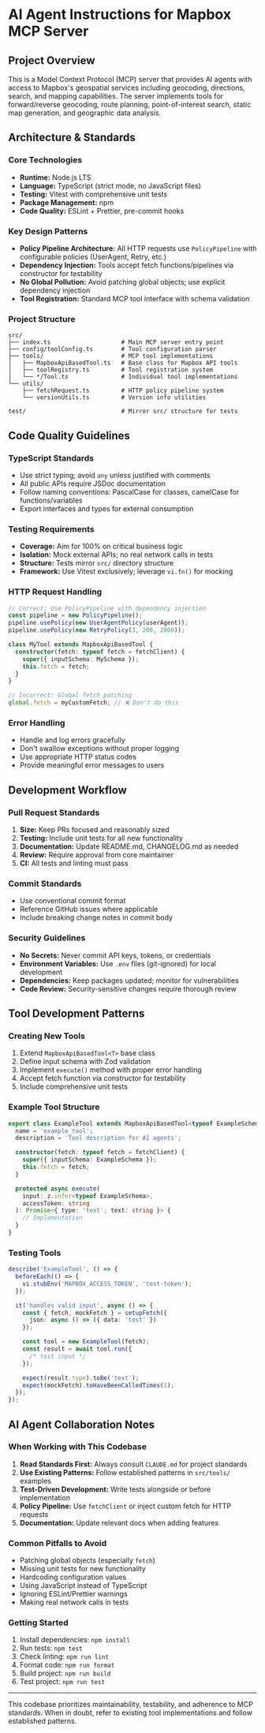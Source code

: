 # AI Agent Instructions for Mapbox MCP Server

## Project Overview

This is a Model Context Protocol (MCP) server that provides AI agents with access to Mapbox's geospatial services including geocoding, directions, search, and mapping capabilities. The server implements tools for forward/reverse geocoding, route planning, point-of-interest search, static map generation, and geographic data analysis.

## Architecture & Standards

### Core Technologies

- **Runtime:** Node.js LTS
- **Language:** TypeScript (strict mode, no JavaScript files)
- **Testing:** Vitest with comprehensive unit tests
- **Package Management:** npm
- **Code Quality:** ESLint + Prettier, pre-commit hooks

### Key Design Patterns

- **Policy Pipeline Architecture:** All HTTP requests use `PolicyPipeline` with configurable policies (UserAgent, Retry, etc.)
- **Dependency Injection:** Tools accept fetch functions/pipelines via constructor for testability
- **No Global Pollution:** Avoid patching global objects; use explicit dependency injection
- **Tool Registration:** Standard MCP tool interface with schema validation

### Project Structure

```
src/
├── index.ts                    # Main MCP server entry point
├── config/toolConfig.ts        # Tool configuration parser
├── tools/                      # MCP tool implementations
│   ├── MapboxApiBasedTool.ts   # Base class for Mapbox API tools
│   ├── toolRegistry.ts         # Tool registration system
│   └── */Tool.ts               # Individual tool implementations
└── utils/
    ├── fetchRequest.ts         # HTTP policy pipeline system
    └── versionUtils.ts         # Version info utilities

test/                           # Mirror src/ structure for tests
```

## Code Quality Guidelines

### TypeScript Standards

- Use strict typing; avoid `any` unless justified with comments
- All public APIs require JSDoc documentation
- Follow naming conventions: PascalCase for classes, camelCase for functions/variables
- Export interfaces and types for external consumption

### Testing Requirements

- **Coverage:** Aim for 100% on critical business logic
- **Isolation:** Mock external APIs; no real network calls in tests
- **Structure:** Tests mirror `src/` directory structure
- **Framework:** Use Vitest exclusively; leverage `vi.fn()` for mocking

### HTTP Request Handling

```typescript
// Correct: Use PolicyPipeline with dependency injection
const pipeline = new PolicyPipeline();
pipeline.usePolicy(new UserAgentPolicy(userAgent));
pipeline.usePolicy(new RetryPolicy(3, 200, 2000));

class MyTool extends MapboxApiBasedTool {
  constructor(fetch: typeof fetch = fetchClient) {
    super({ inputSchema: MySchema });
    this.fetch = fetch;
  }
}

// Incorrect: Global fetch patching
global.fetch = myCustomFetch; // ❌ Don't do this
```

### Error Handling

- Handle and log errors gracefully
- Don't swallow exceptions without proper logging
- Use appropriate HTTP status codes
- Provide meaningful error messages to users

## Development Workflow

### Pull Request Standards

1. **Size:** Keep PRs focused and reasonably sized
2. **Testing:** Include unit tests for all new functionality
3. **Documentation:** Update README.md, CHANGELOG.md as needed
4. **Review:** Require approval from core maintainer
5. **CI:** All tests and linting must pass

### Commit Standards

- Use conventional commit format
- Reference GitHub issues where applicable
- Include breaking change notes in commit body

### Security Guidelines

- **No Secrets:** Never commit API keys, tokens, or credentials
- **Environment Variables:** Use `.env` files (git-ignored) for local development
- **Dependencies:** Keep packages updated; monitor for vulnerabilities
- **Code Review:** Security-sensitive changes require thorough review

## Tool Development Patterns

### Creating New Tools

1. Extend `MapboxApiBasedTool<T>` base class
2. Define input schema with Zod validation
3. Implement `execute()` method with proper error handling
4. Accept fetch function via constructor for testability
5. Include comprehensive unit tests

### Example Tool Structure

```typescript
export class ExampleTool extends MapboxApiBasedTool<typeof ExampleSchema> {
  name = 'example_tool';
  description = 'Tool description for AI agents';

  constructor(fetch: typeof fetch = fetchClient) {
    super({ inputSchema: ExampleSchema });
    this.fetch = fetch;
  }

  protected async execute(
    input: z.infer<typeof ExampleSchema>,
    accessToken: string
  ): Promise<{ type: 'text'; text: string }> {
    // Implementation
  }
}
```

### Testing Tools

```typescript
describe('ExampleTool', () => {
  beforeEach(() => {
    vi.stubEnv('MAPBOX_ACCESS_TOKEN', 'test-token');
  });

  it('handles valid input', async () => {
    const { fetch, mockFetch } = setupFetch({
      json: async () => ({ data: 'test' })
    });

    const tool = new ExampleTool(fetch);
    const result = await tool.run({
      /* test input */
    });

    expect(result.type).toBe('text');
    expect(mockFetch).toHaveBeenCalledTimes(1);
  });
});
```

## AI Agent Collaboration Notes

### When Working with This Codebase

1. **Read Standards First:** Always consult `CLAUDE.md` for project standards
2. **Use Existing Patterns:** Follow established patterns in `src/tools/` examples
3. **Test-Driven Development:** Write tests alongside or before implementation
4. **Policy Pipeline:** Use `fetchClient` or inject custom fetch for HTTP requests
5. **Documentation:** Update relevant docs when adding features

### Common Pitfalls to Avoid

- Patching global objects (especially `fetch`)
- Missing unit tests for new functionality
- Hardcoding configuration values
- Using JavaScript instead of TypeScript
- Ignoring ESLint/Prettier warnings
- Making real network calls in tests

### Getting Started

1. Install dependencies: `npm install`
2. Run tests: `npm test`
3. Check linting: `npm run lint`
4. Format code: `npm run format`
5. Build project: `npm run build`
6. Test project: `npm run test`

---

This codebase prioritizes maintainability, testability, and adherence to MCP standards. When in doubt, refer to existing tool implementations and follow established patterns.
